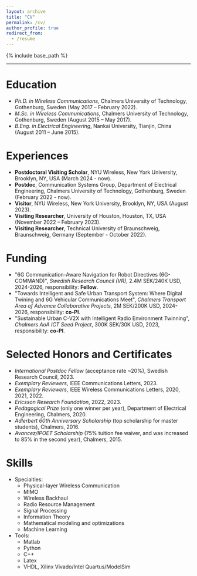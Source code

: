 ```yaml
---
layout: archive
title: "CV"
permalink: /cv/
author_profile: true
redirect_from:
  - /resume
---
```


{% include base_path %}

---

Education
======
* *Ph.D. in Wireless Communications*, Chalmers University of Technology, Gothenburg, Sweden (May 2017 – February 2022).
* *M.Sc. in Wireless Communications*, Chalmers University of Technology, Gothenburg, Sweden (August 2015 – May 2017).
* *B.Eng. in Electrical Engineering*, Nankai University, Tianjin, China (August 2011 – June 2015). 

Experiences
======
* **Postdoctoral Visiting Scholar**, NYU Wireless, New York University, Brooklyn, NY, USA (March 2024 - now).
* **Postdoc**, Communication Systems Group, Department of Electrical Engineering, Chalmers University of Technology, Gothenburg, Sweden (February 2022 - now).
* **Visitor**, NYU Wireless, New York University, Brooklyn, NY, USA (August 2023).
* **Visiting Researcher**, University of Houston, Houston, TX, USA (November 2022 – February 2023).
* **Visiting Researcher**, Technical University of Braunschweig, Braunschweig, Germany (September - October 2022). 
 

Funding
======
* "6G Communication-Aware Navigation for Robot Directives (6G-COMMAND)", *Swedish Research Council (VR)*, 2.4M SEK/240K USD, 2024-2026, responsibility: **Fellow**.
* "Towards Intelligent and Safe Urban Transport System: Where Digital Twining and 6G Vehicular Communications Meet", *Chalmers Transport Area of Advance Collaborative Projects*, 2M SEK/200K USD, 2024-2026, responsibility: **co-PI**.
* "Sustainable Urban C-V2X with Intelligent Radio Environment Twinning", *Chalmers AoA ICT Seed Project*, 300K SEK/30K USD, 2023, responsibility: **co-PI**.

Selected Honors and Certificates
======
* *International Postdoc Fellow* (acceptance rate ~20%), Swedish Research Council, 2023.
* *Exemplary Reviewers*, IEEE Communications Letters, 2023.
* *Exemplary Reviewers*, IEEE Wireless Communications Letters, 2020, 2021, 2022.
* *Ericsson Research Foundation*, 2022, 2023.
* *Pedagogical Prize* (only one winner per year), Department of Electrical Engineering, Chalmers, 2020.
* *Adlerbert 60th Anniversary Scholarship* (top scholarship for master students), Chalmers, 2016.
* *Avancez/IPOET Scholarship* (75% tuition fee waiver, and was increased to 85% in the second year), Chalmers, 2015.

Skills
======
* Specialties:
  * Physical-layer Wireless Communication
  * MIMO
  * Wireless Backhaul
  * Radio Resource Management 
  * Signal Processing
  * Information Theory
  * Mathematical modeling and optimizations
  * Machine Learning
* Tools:
  * Matlab
  * Python
  * C++ 
  * Latex
  * VHDL, Xilinx Vivado/Intel Quartus/ModelSim


  

